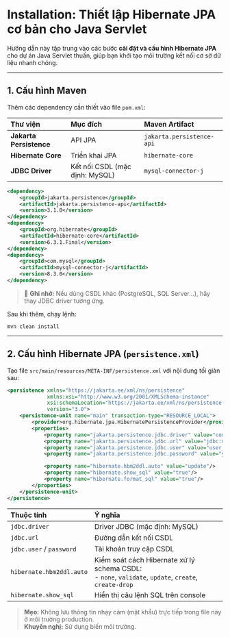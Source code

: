 # Installation: Thiết lập Hibernate JPA cơ bản cho Java Servlet

Hướng dẫn này tập trung vào các bước **cài đặt và cấu hình Hibernate JPA** cho dự án Java Servlet thuần, giúp bạn khởi tạo môi trường kết nối cơ sở dữ liệu nhanh chóng.

---

## 1. Cấu hình Maven

Thêm các dependency cần thiết vào file `pom.xml`:

| Thư viện                | Mục đích                       | Maven Artifact            |
| :---------------------- | :----------------------------- | :------------------------ |
| **Jakarta Persistence** | API JPA                        | `jakarta.persistence-api` |
| **Hibernate Core**      | Triển khai JPA                 | `hibernate-core`          |
| **JDBC Driver**         | Kết nối CSDL (mặc định: MySQL) | `mysql-connector-j`       |

```xml
<dependency>
    <groupId>jakarta.persistence</groupId>
    <artifactId>jakarta.persistence-api</artifactId>
    <version>3.1.0</version>
</dependency>
<dependency>
    <groupId>org.hibernate</groupId>
    <artifactId>hibernate-core</artifactId>
    <version>6.3.1.Final</version>
</dependency>
<dependency>
    <groupId>com.mysql</groupId>
    <artifactId>mysql-connector-j</artifactId>
    <version>8.3.0</version>
</dependency>
```

> 📌 **Ghi nhớ:** Nếu dùng CSDL khác (PostgreSQL, SQL Server...), hãy thay JDBC driver tương ứng.

Sau khi thêm, chạy lệnh:

```shell
mvn clean install
```

---

## 2. Cấu hình Hibernate JPA (`persistence.xml`)

Tạo file `src/main/resources/META-INF/persistence.xml` với nội dung tối giản sau:

```xml
<persistence xmlns="https://jakarta.ee/xml/ns/persistence"
             xmlns:xsi="http://www.w3.org/2001/XMLSchema-instance"
             xsi:schemaLocation="https://jakarta.ee/xml/ns/persistence https://jakarta.ee/xml/ns/persistence/persistence_3_0.xsd"
             version="3.0">
    <persistence-unit name="main" transaction-type="RESOURCE_LOCAL">
        <provider>org.hibernate.jpa.HibernatePersistenceProvider</provider>
        <properties>
            <property name="jakarta.persistence.jdbc.driver" value="com.mysql.cj.jdbc.Driver"/>
            <property name="jakarta.persistence.jdbc.url" value="jdbc:mysql://localhost:3306/your_database?useSSL=false&amp;serverTimezone=UTC"/>
            <property name="jakarta.persistence.jdbc.user" value="user_name"/>
            <property name="jakarta.persistence.jdbc.password" value="your_password"/>

            <property name="hibernate.hbm2ddl.auto" value="update"/>
            <property name="hibernate.show_sql" value="true"/>
            <property name="hibernate.format_sql" value="true"/>
        </properties>
    </persistence-unit>
</persistence>
```

| Thuộc tính               | Ý nghĩa                                                                                                |
| :----------------------- | :----------------------------------------------------------------------------------------------------- |
| `jdbc.driver`            | Driver JDBC (mặc định: MySQL)                                                                          |
| `jdbc.url`               | Đường dẫn kết nối CSDL                                                                                 |
| `jdbc.user` / `password` | Tài khoản truy cập CSDL                                                                                |
| `hibernate.hbm2ddl.auto` | Kiểm soát cách Hibernate xử lý schema CSDL:<br>- `none`, `validate`, `update`, `create`, `create-drop` |
| `hibernate.show_sql`     | Hiển thị câu lệnh SQL trên console                                                                     |

> **Mẹo:** Không lưu thông tin nhạy cảm (mật khẩu) trực tiếp trong file này ở môi trường production.  
> **Khuyến nghị:** Sử dụng biến môi trường.
